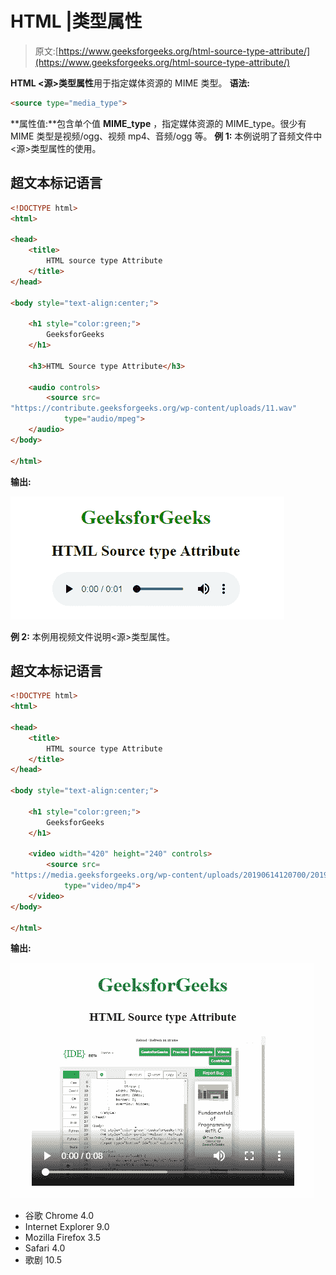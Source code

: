 # HTML |类型属性

> 原文:[https://www.geeksforgeeks.org/html-source-type-attribute/](https://www.geeksforgeeks.org/html-source-type-attribute/)

**HTML <源>类型属性**用于指定媒体资源的 MIME 类型。
**语法:**

```html
<source type="media_type">
```

**属性值:**包含单个值 **MIME_type** ，指定媒体资源的 MIME_type。很少有 MIME 类型是视频/ogg、视频 mp4、音频/ogg 等。
**例 1:** 本例说明了音频文件中<源>类型属性的使用。

## 超文本标记语言

```html
<!DOCTYPE html> 
<html> 

<head> 
    <title>
        HTML source type Attribute
    </title>
</head> 

<body style="text-align:center;"> 

    <h1 style="color:green;">
        GeeksforGeeks
    </h1> 

    <h3>HTML Source type Attribute</h3> 

    <audio controls> 
        <source src=
"https://contribute.geeksforgeeks.org/wp-content/uploads/11.wav"
            type="audio/mpeg"> 
    </audio> 
</body> 

</html>                                            
```

**输出:**

![](img/7f5749a42c77a72c6c0b9e4eff29fc40.png)

**例 2:** 本例用视频文件说明<源>类型属性。

## 超文本标记语言

```html
<!DOCTYPE html> 
<html> 

<head> 
    <title>
        HTML source type Attribute
    </title>
</head> 

<body style="text-align:center;"> 

    <h1 style="color:green;">
        GeeksforGeeks
    </h1>  

    <video width="420" height="240" controls>
        <source src=
"https://media.geeksforgeeks.org/wp-content/uploads/20190614120700/20190614_112020.mp4"
            type="video/mp4"> 
    </video> 
</body> 

</html>                                                           
```

**输出:**

![](img/9bfb07705e80b2105eb7877ec85ae33d.png)

*   谷歌 Chrome 4.0
*   Internet Explorer 9.0
*   Mozilla Firefox 3.5
*   Safari 4.0
*   歌剧 10.5